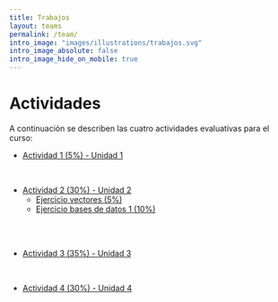 ```yaml
---
title: Trabajos
layout: teams
permalink: /team/
intro_image: "images/illustrations/trabajos.svg"
intro_image_absolute: false
intro_image_hide_on_mobile: true
---
```


# Actividades

A continuación se describen las cuatro actividades evaluativas para el curso:

- [Actividad 1 (5%) - Unidad 1](/actividades/Actividad-01/Actividad-01.html)
<br>

- [Actividad 2 (30%) - Unidad 2]()
  + [Ejercicio vectores (5%)](https://rproject-udea.netlify.app/temas/04-vectores-r/04-vectores-r#9)
  + [Ejercicio bases de datos 1 (10%)](/actividades/Actividad-02/Actividad-02.html)
<br>
<br>
  
- [Actividad 3 (35%) - Unidad 3]()
<br>

- [Actividad 4 (30%) - Unidad 4]()
<br>
